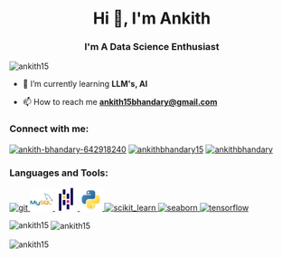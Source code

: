 <h1 align="center">Hi 👋, I'm Ankith</h1>
<h3 align="center">I'm A Data Science Enthusiast</h3>

<p align="left"> <img src="https://komarev.com/ghpvc/?username=ankith15&label=Profile%20views&color=0e75b6&style=flat" alt="ankith15" /> </p>

- 🌱 I’m currently learning **LLM's, AI**

- 📫 How to reach me **ankith15bhandary@gmail.com**

<h3 align="left">Connect with me:</h3>
<p align="left">
<a href="https://linkedin.com/in/ankith-bhandary-642918240" target="blank"><img align="center" src="https://raw.githubusercontent.com/rahuldkjain/github-profile-readme-generator/master/src/images/icons/Social/linked-in-alt.svg" alt="ankith-bhandary-642918240" height="30" width="40" /></a>
<a href="https://instagram.com/ankithbhandary15" target="blank"><img align="center" src="https://raw.githubusercontent.com/rahuldkjain/github-profile-readme-generator/master/src/images/icons/Social/instagram.svg" alt="ankithbhandary15" height="30" width="40" /></a>
<a href="https://www.youtube.com/c/ankithbhandary" target="blank"><img align="center" src="https://raw.githubusercontent.com/rahuldkjain/github-profile-readme-generator/master/src/images/icons/Social/youtube.svg" alt="ankithbhandary" height="30" width="40" /></a>
</p>

<h3 align="left">Languages and Tools:</h3>
<p align="left"> <a href="https://git-scm.com/" target="_blank" rel="noreferrer"> <img src="https://www.vectorlogo.zone/logos/git-scm/git-scm-icon.svg" alt="git" width="40" height="40"/> </a> <a href="https://www.mysql.com/" target="_blank" rel="noreferrer"> <img src="https://raw.githubusercontent.com/devicons/devicon/master/icons/mysql/mysql-original-wordmark.svg" alt="mysql" width="40" height="40"/> </a> <a href="https://pandas.pydata.org/" target="_blank" rel="noreferrer"> <img src="https://raw.githubusercontent.com/devicons/devicon/2ae2a900d2f041da66e950e4d48052658d850630/icons/pandas/pandas-original.svg" alt="pandas" width="40" height="40"/> </a> <a href="https://www.python.org" target="_blank" rel="noreferrer"> <img src="https://raw.githubusercontent.com/devicons/devicon/master/icons/python/python-original.svg" alt="python" width="40" height="40"/> </a> <a href="https://scikit-learn.org/" target="_blank" rel="noreferrer"> <img src="https://upload.wikimedia.org/wikipedia/commons/0/05/Scikit_learn_logo_small.svg" alt="scikit_learn" width="40" height="40"/> </a> <a href="https://seaborn.pydata.org/" target="_blank" rel="noreferrer"> <img src="https://seaborn.pydata.org/_images/logo-mark-lightbg.svg" alt="seaborn" width="40" height="40"/> </a> <a href="https://www.tensorflow.org" target="_blank" rel="noreferrer"> <img src="https://www.vectorlogo.zone/logos/tensorflow/tensorflow-icon.svg" alt="tensorflow" width="40" height="40"/> </a> </p>

<p><img align="left" src="https://github-readme-stats.vercel.app/api/top-langs?username=ankith15&show_icons=true&locale=en&layout=compact" alt="ankith15" /></p>

<p>&nbsp;<img align="center" src="https://github-readme-stats.vercel.app/api?username=ankith15&show_icons=true&locale=en" alt="ankith15" /></p>

<p><img align="center" src="https://github-readme-streak-stats.herokuapp.com/?user=ankith15&" alt="ankith15" /></p>


